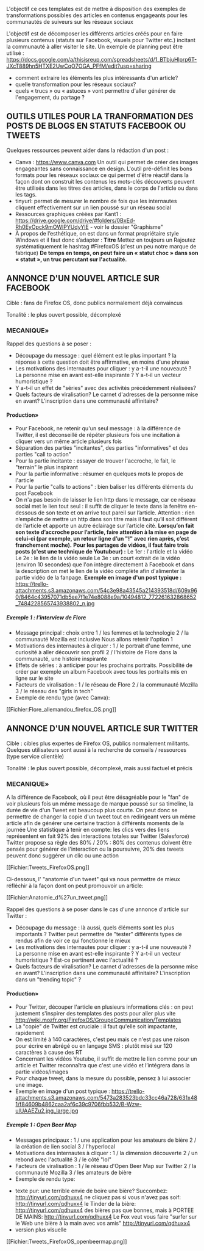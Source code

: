 
L'objectif ce ces templates est de mettre à disposition des exemples de transformations possibles des articles en contenus engageants pour les communautés de suiveurs sur les réseaux sociaux

L'objectif est de décomposer les différents articles créés pour en faire plusieurs contenus (statuts sur Facebook, visuels pour Twitter etc.) incitant la communauté à aller visiter le site.
Un exemple de planning peut être utilisé : https://docs.google.com/a/thisisreup.com/spreadsheets/d/1_BTbjuHlprp6T-JXcT889hn5HTXE2UwCqO7OGA_PFfM/edit?usp=sharing

* comment extraire les éléments les plus intéressants d'un article?
* quelle transformation pour les réseaux sociaux?
* quels « trucs » ou « astuces » vont permettre d'aller générer de l'engagement, du partage ?


## OUTILS UTILES POUR LA TRANFORMATION DES POSTS DE BLOGS EN STATUTS FACEBOOK OU TWEETS
Quelques ressources peuvent aider dans la rédaction d'un post :
* Canva : https://www.canva.com Un outil qui permet de créer des images engageantes sans connaissance en design. L'outil pré-définit les bons formats pour les réseaux sociaux ce qui permet d'être réactif dans la façon dont on construit les contenus
 les mots-clés découverts peuvent être utilisés dans les titres des articles, dans le corps de l'article ou dans les tags.
* tinyurl: permet de mesurer le nombre de fois que les internautes cliquent effectivement sur un lien poussé sur un réseau social
* Ressources graphiques créées par Kant1 : https://drive.google.com/drive/#folders/0BxEd-Rh0EyOpck9mOWlPYUdyYlE - voir le dossier &quot;Graphisme&quot;
* À propos de l’esthétique, on est dans un format propriétaire style Windows et il faut donc s’adapter : 
__Titre__
Mettez en toujours un
Rajoutez systématiquement le hashtag #FirefoxOS (c'est un peu notre marque de fabrique)
__De temps en temps, on peut faire un « statut choc » dans son « statut », un truc percutant sur l'actualité.__

## ANNONCE D'UN NOUVEL ARTICLE SUR FACEBOOK

Cible : fans de Firefox OS, donc publics normalement déjà convaincus

Tonalité : le plus ouvert possible, décomplexé

### MECANIQUE»
Rappel des questions à se poser :
* Découpage du message : quel élément est le plus important ? la réponse à cette question doit être affirmative, en moins d'une phrase
* Les motivations des internautes pour cliquer : y a-t-il une nouveauté ? La personne mise en avant est-elle inspirante ? Y a-t-il un vecteur humoristique ?
* Y a-t-il un effet de &quot;séries&quot; avec des activités précédemment réalisées?
* Quels facteurs de viralisation? Le carnet d'adresses de la personne mise en avant? L'inscription dans une communauté affinitaire?

#### Production»
* Pour Facebook, ne retenir qu'un seul message : à la différence de Twitter, il est déconseillé de répéter plusieurs fois une incitation à cliquer vers un même article plusieurs fois
* Séparation des parties &quot;incitantes&quot;, des parties &quot;informatives&quot; et des parties &quot;call to action&quot;
* Pour la partie incitante : essayer de trouver l'accroche, le fait, le &quot;terrain&quot; le plus inspirant
* Pour la partie informative : résumer en quelques mots le propos de l'article
* Pour la partie &quot;calls to actions&quot; : bien baliser les différents éléments du post Facebook
* On n'a pas besoin de laisser le lien http dans le message, car ce réseau social met le lien tout seul : il suffit de cliquer le texte dans la fenêtre en-dessous de son texte et on arrive tout pareil sur l’article. Attention : rien n’empêche de mettre un http dans son titre mais il faut qu’il soit différent de l’article et apporte un autre éclairage sur l’article cité.
__Lorsqu’on fait son texte d’accroche pour l’article, faire attention à la mise en page de celui-ci (par exemple, un retour ligne d’un &quot;!&quot; avec rien après, c’est franchement moche).__
__Pour les partages de vidéos, il faut faire trois posts (c'est une technique de Youtubeur) :__
Le 1er : l'article et la vidéo
Le 2e : le lien de la vidéo seule
Le 3e : un court extrait de la vidéo (environ 10 secondes) que l'on intègre directement à Facebook et dans la description on met le lien de la vidéo complète afin d'alimenter la partie vidéo de la fanpage.
__Exemple en image d'un post typique :__ https://trello-attachments.s3.amazonaws.com/54c3e98a43545a214393518d/609x960/8464c43957071db5ee7f1e74e8088e9a/10494812_772261632868652_7484228565743938802_n.jpg

##### Exemple 1 : l'interview de Flore
* Message principal : choix entre 1 / les femmes et la technologie 2 / la communauté Mozilla est inclusive
Nous allons retenir l'option 1
* Motivations des internautes à cliquer : 1 / le portrait d'une femme, une curiosité à aller découvrir son profil 2 / l'histoire de Flore dans la communauté, une histoire inspirante
* Effets de séries : à anticiper pour les prochains portraits. Possibilité de créer par exemple un album Facebook avec tous les portraits mis en ligne sur le site
* Facteurs de viralisation : 1 / le réseau de Flore 2 / la communauté Mozilla 3 / le réseau des &quot;girls in tech&quot;
* Exemple de rendu type (avec Canva):

[[Fichier:Flore_allemandou_firefox_OS.png]]


## ANNONCE D'UN NOUVEL ARTICLE SUR TWITTER

Cible : cibles plus expertes de Firefox OS, publics normalement militants. Quelques utilisateurs sont aussi à la recherche de conseils / ressources (type service clientèle)

Tonalité : le plus ouvert possible, décomplexé, mais aussi factuel et précis


### MECANIQUE»
A la différence de Facebook, où il peut être désagréable pour le &quot;fan&quot; de voir plusieurs fois un même message de marque poussé sur sa timeline, la durée de vie d'un Tweet est beaucoup plus courte. On peut donc se permettre de changer la copie d'un tweet tout en redirigeant vers un même article afin de générer une certaine traction à différents moments de la journée
Une statistique à tenir en compte:  les clics vers des liens représentent en fait 92%  des interactions totales sur Twitter (Salesforce)
Twitter propose sa règle des 80% / 20% : 80% des contenus doivent être pensés pour générer de l'interaction ou la poursuivre, 20% des tweets peuvent donc suggérer un clic ou une action

[[Fichier:Tweets_FirefoxOS.png]]

Ci-dessous, l' &quot;anatomie d'un tweet&quot; qui va nous permettre de mieux réfléchir à la façon dont on peut promouvoir un article:

[[Fichier:Anatomie_d%27un_tweet.png]]

Rappel des questions à se poser dans le cas d'une annonce d'article sur Twitter :
* Découpage du message : là aussi, quels éléments sont les plus importants ? Twitter peut permettre de &quot;tester&quot; différents types de rendus afin de voir ce qui fonctionne le mieux
* Les motivations des internautes pour cliquer : y a-t-il une nouveauté ? La personne mise en avant est-elle inspirante ? Y a-t-il un vecteur humoristique ? Est-ce pertinent avec l'actualité ?
* Quels facteurs de viralisation? Le carnet d'adresses de la personne mise en avant? L'inscription dans une communauté affinitaire? L'inscription dans un &quot;trending topic&quot; ?


#### Production»
* Pour Twitter, découper l'article en plusieurs informations clés : on peut justement s'inspirer des templates des posts pour aller plus vite http://wiki.mozfr.org/FirefoxOS/GroupeCommunication/Templates
* La &quot;copie&quot; de Twitter est cruciale : il faut qu'elle soit impactante, rapidement
* On est limité à 140 caractères, c'est peu mais ce n'est pas une raison pour écrire en abrégé ou en langage SMS : plutôt misé sur 120 caractères à cause des RT
* Concernant les vidéos Youtube, il suffit de mettre le lien comme pour un article et Twitter reconnaîtra que c'est une vidéo et l’intégrera dans la partie vidéos/images
* Pour chaque tweet, dans la mesure du possible, pensez à lui associer une image.
* Exemple en image d'un post typique : https://trello-attachments.s3.amazonaws.com/5473a283523bdc33cc46a728/631x481/f84609b4862caa2af6c39c9706fbb532/B-Wzw-uIUAAEZu2.jpg_large.jpg

##### Exemple 1 : Open Beer Map 
* Messages principaux : 1 / une application pour les amateurs de bière 2 / la création de lien social 3 / l'hyperlocal
* Motivations des internautes à cliquer : 1 / la dimension découverte 2 / un rebond avec l'actualité 3 / le côté &quot;lol&quot;
* Facteurs de viralisation : 1 / le réseau d'Open Beer Map sur Twitter 2 / la communauté Mozilla 3 / les amateurs de bière
* Exemple de rendu type:
- texte pur: 
une terrible envie de boire une bière? Succombez: http://tinyurl.com/qdhuxx4
ne cliquez pas si vous n'avez pas soif: http://tinyurl.com/qdhuxx4
le Tinder de la bière: http://tinyurl.com/qdhuxx4
des bières pas que bonnes, mais à PORTEE DE MAINS: http://tinyurl.com/qdhuxx4
Le Fox veut vous faire &quot;surfer sur le Web une bière à la main avec vos amis&quot; http://tinyurl.com/qdhuxx4
- version plus visuelle

[[Fichier:Tweets_FirefoxOS_openbeermap.png]]
